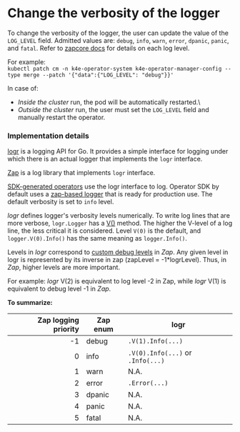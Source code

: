 # Change the verbosity of the logger

To change the verbosity of the logger, the user can update the value of the `LOG_LEVEL` field.
Admitted values are: 	`debug`, `info`, `warn`, `error`, `dpanic`, `panic`, and `fatal`.
Refer to [zapcore docs](https://github.com/uber-go/zap/blob/v1.15.0/zapcore/level.go#L32) for details on each log level.

For example:\
`kubectl patch cm -n k4e-operator-system k4e-operator-manager-config --type merge --patch '{"data":{"LOG_LEVEL": "debug"}}'`

In case of:
-  _Inside the cluster_ run, the pod will be automatically restarted.\
-  _Outside the cluster_ run, the user must set the `LOG_LEVEL` field and manually restart the operator.

### Implementation details
[logr](https://github.com/go-logr/logr) is a logging API for Go. It provides a simple interface for logging under which there is an actual logger that implements the `logr` interface.

[Zap](https://github.com/uber-go/zap) is a log library that implements `logr` interface.

[SDK-generated operators](https://sdk.operatorframework.io/docs/building-operators/golang/references/logging/) use the logr interface to log. Operator SDK by default uses a [zap-based logger](https://pkg.go.dev/sigs.k8s.io/controller-runtime#section-readme) that is ready for production use. The default verbosity is set to `info` level.

_logr_ defines logger's verbosity levels numerically. To write log lines that are more verbose, `logr.Logger` has a [V()](https://pkg.go.dev/github.com/go-logr/logr#hdr-Verbosity) method. The higher the V-level of a log line, the less critical it is considered.
Level `V(0)` is the default, and `logger.V(0).Info()` has the same meaning as `logger.Info()`.

Levels in _logr_ correspond to [custom debug levels](https://pkg.go.dev/go.uber.org/zap/zapcore#Level) in _Zap_. Any given level in logr is represented by its inverse in zap (zapLevel = -1*logrLevel).
Thus, in _Zap_, higher levels are more important.

For example: _logr_ V(2) is equivalent to log level -2 in Zap, while _logr_ V(1) is equivalent to debug level -1 in _Zap_.

**To summarize:**

|Zap logging priority  | Zap enum     | logr                              |
|---------------------:| ------------ | --------------------------------- |
| -1                   | debug        | `.V(1).Info(...)`                 |
|  0                   | info         | `.V(0).Info(...)` or `.Info(...)` |
|  1                   | warn         | N.A.                              |
|  2                   | error        | `.Error(...)`                     |
|  3                   | dpanic       | N.A.                              |
|  4                   | panic        | N.A.                              |
|  5                   | fatal        | N.A.                              |
